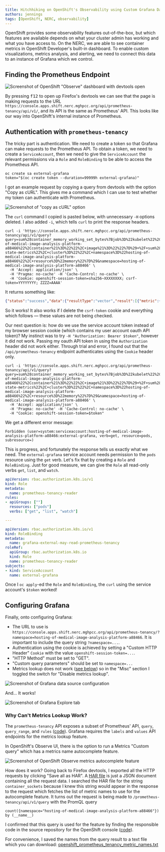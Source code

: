 ```yaml
---
title: Hitchhiking on OpenShift's Observability using Custom Grafana Dashboards
authors: jennings
tags: [OpenShift, NERC, observability]
---
```


OpenShift provides some observability features out-of-the-box, but which features
are available depends on what your cluster admin has working and what you have access to.
On the NERC, we are able to see container metrics in OpenShift Developer's built-in
dashboard. To enable custom visualizations, metrics analysis, and alerting, we need to
connect this data to an instance of Grafana which we control.

<!--truncate-->

## Finding the Prometheus Endpoint

![Screenshot of OpenShift "Observe" dashboard with devtools open](openshift_network_dark.png)

By pressing <kbd>f12</kbd> to open up Firefox's devtools we can see that the page is making
requests to the URL `https://console.apps.shift.nerc.mghpcc.org/api/prometheus-tenancy/api/v1/`,
and its API is the same as Prometheus' API. This looks like our way into OpenShift's internal
instance of Prometheus.

## Authentication with `prometheus-tenancy`

The tricky part is authentication. We need to create a token so that Grafana can make requests
to the Prometheus API. To obtain a token, we need to create a `ServiceAccount`, then we need to
give the `ServiceAccount` the relevant permissions via a `Role` and `RoleBinding` to be able
to access the Prometheus API.

```shell
oc create sa external-grafana
token="$(oc create token --duration=99999h external-grafana)"
```

I got an example request by copying a query from devtools with the option "Copy as cURL".
This gives me a command which I can use to test whether my token can authenticate with
Prometheus.

![Screenshot of "copy as cURL" option](./copy_as_curl.png)

The `curl` command I copied is pasted below, with unnecessary `-H` options deleted.
I also added `-i`, which tells `curl` to print the response headers.

```shell
curl -i 'https://console.apps.shift.nerc.mghpcc.org/api/prometheus-tenancy/api/v1/query?query=sum%28container_memory_working_set_bytes%7Bjob%3D%22kubelet%22%2C+metrics_path%3D%22%2Fmetrics%2Fcadvisor%22%2C+cluster%3D%22%22%2C+namespace%3D%22hosting-of-medical-image-analysis-platform-a88466%22%2Ccontainer%21%3D%22%22%2C+image%21%3D%22%22%7D%29+%2F+sum%28kube_pod_container_resource_limits%7Bjob%3D%22kube-state-metrics%22%2C+cluster%3D%22%22%2C+namespace%3D%22hosting-of-medical-image-analysis-platform-a88466%22%2C+resource%3D%22memory%22%7D%29&namespace=hosting-of-medical-image-analysis-platform-a88466' \
  -H 'Accept: application/json' \
  -H 'Pragma: no-cache' -H 'Cache-Control: no-cache' \
  -H 'Cookie: openshift-session-token=sha256~XXXXXXXX; csrf-token=YYYYYYYY; ZZZZ=AAAA'
```

It returns something like:

```json
{"status":"success","data":{"resultType":"vector","result":[{"metric":{},"value":[1698013210.062,"0.07837875246062992"]}]}}
```

So it works! It also works if I delete the `csrf-token` cookie and everything which follows <span>&mdash;</span>
these values are not being checked.

Our next question is: how do we use the service account token instead of my browser session cookie
(which contains my user account oauth API token)? My instinct was to try `-H "Authorization: Bearer $token"`,
however it did not work. Passing my oauth API token in using the `Authorization` header did not work either.
Through trial and error, I found out that the `/api/prometheus-tenancy` endpoint authenticates using the `Cookie`
header only.

```shell
curl -i 'https://console.apps.shift.nerc.mghpcc.org/api/prometheus-tenancy/api/v1/query?query=sum%28container_memory_working_set_bytes%7Bjob%3D%22kubelet%22%2C+metrics_path%3D%22%2Fmetrics%2Fcadvisor%22%2C+cluster%3D%22%22%2C+namespace%3D%22hosting-of-medical-image-analysis-platform-a88466%22%2Ccontainer%21%3D%22%22%2C+image%21%3D%22%22%7D%29+%2F+sum%28kube_pod_container_resource_limits%7Bjob%3D%22kube-state-metrics%22%2C+cluster%3D%22%22%2C+namespace%3D%22hosting-of-medical-image-analysis-platform-a88466%22%2C+resource%3D%22memory%22%7D%29&namespace=hosting-of-medical-image-analysis-platform-a88466' \
  -H 'Accept: application/json' \
  -H 'Pragma: no-cache' -H 'Cache-Control: no-cache' \
  -H "Cookie: openshift-session-token=$token"
```

We get a different error message:

```
Forbidden (user=system:serviceaccount:hosting-of-medical-image-analysis-platform-a88466:external-grafana, verb=get, resource=pods, subresource=)
```

This is progress, and fortunately the response tells us exactly what we need. The `external-grafana`
service account needs permission to the `pods` resource using the `get` verb. Let's fix that by
creating a `Role` and `RoleBinding`. Just for good measure, we can give the `Role` all read-only
verbs `get`, `list`, and `watch`.

```yaml
apiVersion: rbac.authorization.k8s.io/v1
kind: Role
metadata:
  name: prometheus-tenancy-reader
rules:
- apiGroups: [""]
  resources: ["pods"]
  verbs: ["get", "list", "watch"]

---

apiVersion: rbac.authorization.k8s.io/v1
kind: RoleBinding
metadata:
  name: grafana-external-may-read-prometheus-tenancy
roleRef:
  apiGroup: rbac.authorization.k8s.io
  kind: Role
  name: prometheus-tenancy-reader
subjects:
- kind: ServiceAccount
  name: external-grafana
```

Once I `oc apply`-ed the `Role` and `RoleBinding`, the `curl` using the service account's `$token` worked!

## Configuring Grafana

Finally, onto configuring Grafana:

- The URL to use is `https://console.apps.shift.nerc.mghpcc.org/api/prometheus-tenancy/?namespace=hosting-of-medical-image-analysis-platform-a88466`.
  It is important to include the query string `?namespace=...`.
- Authentication using the cookie is achieved by setting a "Custom HTTP Header" `Cookie` with the value `openshift-session-token=...`.
- "HTTP Method" must be set to "GET".
- "Custom query parameters" should be set to `namespace=...`
- Metrics lookup does not work ([see below](#why-cant-metrics-lookup-work)) so in the "Misc" section I toggled the switch for "Disable metrics lookup".

![Screenshot of Grafana data source configuration](./grafana_datasource_configuration.png)

And... It works!

![Screenshot of Grafana Explore tab](./grafana_working.png)

### Why Can't Metrics Lookup Work?

The `prometheus-tenancy` API exposes a subset of Prometheus' API, `query`, `query_range`, and `rules`
([code](https://github.com/openshift/console/blob/8bb3c6af9c31e199e0ffd52931384bc130ab92f1/pkg/server/server.go#L408-L411)).
Grafana requires the `labels` and `values` API endpoints for the metrics lookup feature.

In OpenShift's Observe UI, there is the option to run a Metrics "Custom query" which has a metrics name autocomplete feature.

![Screenshot of OpenShift Observe metrics autocomplete feature](metrics_autocomplete.png)

How does it work? Going back to Firefox devtools, I exported all the HTTP requests by clicking "Save all as HAR".
A [HAR file](https://en.wikipedia.org/wiki/HAR_(file_format)) is just a JSON document containing all the request data.
I searched the HAR file for the string `container_sockets` because I knew this string would appear in the response
to the request which fetches the list of metric names to use for the autocomplete feature. It turns out the request
is being made to `/prometheus-tenancy/api/v1/query` with the PromQL query

```promql
count({namespace="hosting-of-medical-image-analysis-platform-a88466"}) by (__name__)
```

I confirmed that this query is used for the feature by finding the responsible code in the source repository
for the OpenShift console
([code](https://github.com/openshift/console/blob/8bb3c6af9c31e199e0ffd52931384bc130ab92f1/frontend/packages/dev-console/src/components/monitoring/metrics/MetricsQueryInput.tsx#L93)).

For convenience, I saved the names from the query result to a text file which you can download:
[openshift_prometheus_tenancy_metric_names.txt](/res/openshift_prometheus_tenancy_metric_names.txt)

